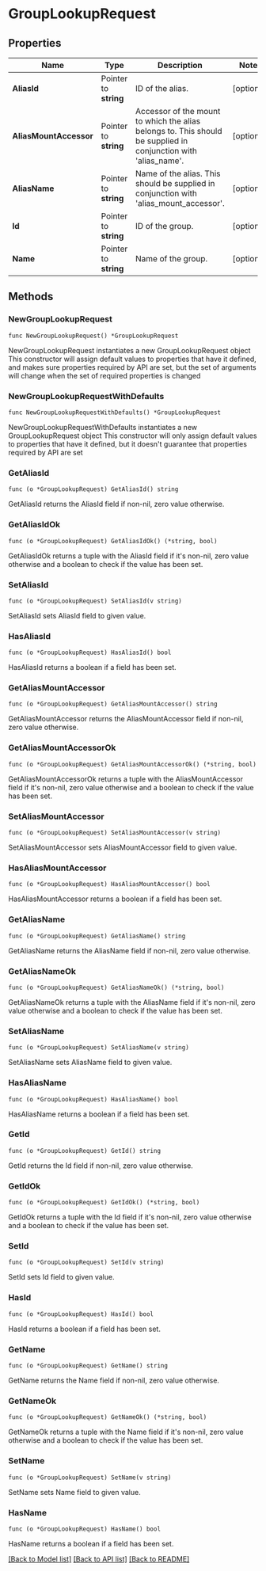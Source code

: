 # GroupLookupRequest

## Properties

Name | Type | Description | Notes
------------ | ------------- | ------------- | -------------
**AliasId** | Pointer to **string** | ID of the alias. | [optional] 
**AliasMountAccessor** | Pointer to **string** | Accessor of the mount to which the alias belongs to. This should be supplied in conjunction with &#39;alias_name&#39;. | [optional] 
**AliasName** | Pointer to **string** | Name of the alias. This should be supplied in conjunction with &#39;alias_mount_accessor&#39;. | [optional] 
**Id** | Pointer to **string** | ID of the group. | [optional] 
**Name** | Pointer to **string** | Name of the group. | [optional] 

## Methods

### NewGroupLookupRequest

`func NewGroupLookupRequest() *GroupLookupRequest`

NewGroupLookupRequest instantiates a new GroupLookupRequest object
This constructor will assign default values to properties that have it defined,
and makes sure properties required by API are set, but the set of arguments
will change when the set of required properties is changed

### NewGroupLookupRequestWithDefaults

`func NewGroupLookupRequestWithDefaults() *GroupLookupRequest`

NewGroupLookupRequestWithDefaults instantiates a new GroupLookupRequest object
This constructor will only assign default values to properties that have it defined,
but it doesn't guarantee that properties required by API are set

### GetAliasId

`func (o *GroupLookupRequest) GetAliasId() string`

GetAliasId returns the AliasId field if non-nil, zero value otherwise.

### GetAliasIdOk

`func (o *GroupLookupRequest) GetAliasIdOk() (*string, bool)`

GetAliasIdOk returns a tuple with the AliasId field if it's non-nil, zero value otherwise
and a boolean to check if the value has been set.

### SetAliasId

`func (o *GroupLookupRequest) SetAliasId(v string)`

SetAliasId sets AliasId field to given value.

### HasAliasId

`func (o *GroupLookupRequest) HasAliasId() bool`

HasAliasId returns a boolean if a field has been set.

### GetAliasMountAccessor

`func (o *GroupLookupRequest) GetAliasMountAccessor() string`

GetAliasMountAccessor returns the AliasMountAccessor field if non-nil, zero value otherwise.

### GetAliasMountAccessorOk

`func (o *GroupLookupRequest) GetAliasMountAccessorOk() (*string, bool)`

GetAliasMountAccessorOk returns a tuple with the AliasMountAccessor field if it's non-nil, zero value otherwise
and a boolean to check if the value has been set.

### SetAliasMountAccessor

`func (o *GroupLookupRequest) SetAliasMountAccessor(v string)`

SetAliasMountAccessor sets AliasMountAccessor field to given value.

### HasAliasMountAccessor

`func (o *GroupLookupRequest) HasAliasMountAccessor() bool`

HasAliasMountAccessor returns a boolean if a field has been set.

### GetAliasName

`func (o *GroupLookupRequest) GetAliasName() string`

GetAliasName returns the AliasName field if non-nil, zero value otherwise.

### GetAliasNameOk

`func (o *GroupLookupRequest) GetAliasNameOk() (*string, bool)`

GetAliasNameOk returns a tuple with the AliasName field if it's non-nil, zero value otherwise
and a boolean to check if the value has been set.

### SetAliasName

`func (o *GroupLookupRequest) SetAliasName(v string)`

SetAliasName sets AliasName field to given value.

### HasAliasName

`func (o *GroupLookupRequest) HasAliasName() bool`

HasAliasName returns a boolean if a field has been set.

### GetId

`func (o *GroupLookupRequest) GetId() string`

GetId returns the Id field if non-nil, zero value otherwise.

### GetIdOk

`func (o *GroupLookupRequest) GetIdOk() (*string, bool)`

GetIdOk returns a tuple with the Id field if it's non-nil, zero value otherwise
and a boolean to check if the value has been set.

### SetId

`func (o *GroupLookupRequest) SetId(v string)`

SetId sets Id field to given value.

### HasId

`func (o *GroupLookupRequest) HasId() bool`

HasId returns a boolean if a field has been set.

### GetName

`func (o *GroupLookupRequest) GetName() string`

GetName returns the Name field if non-nil, zero value otherwise.

### GetNameOk

`func (o *GroupLookupRequest) GetNameOk() (*string, bool)`

GetNameOk returns a tuple with the Name field if it's non-nil, zero value otherwise
and a boolean to check if the value has been set.

### SetName

`func (o *GroupLookupRequest) SetName(v string)`

SetName sets Name field to given value.

### HasName

`func (o *GroupLookupRequest) HasName() bool`

HasName returns a boolean if a field has been set.


[[Back to Model list]](../README.md#documentation-for-models) [[Back to API list]](../README.md#documentation-for-api-endpoints) [[Back to README]](../README.md)


